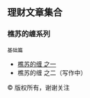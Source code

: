 ## 理财文章集合

### 樵苏的缠系列

`基础篇`
- [樵苏的缠 之一](https://github.com/qiaosu/finance-articles/issues/1)   
- 樵苏的缠 之二（写作中）

©️ 版权所有，谢谢关注
